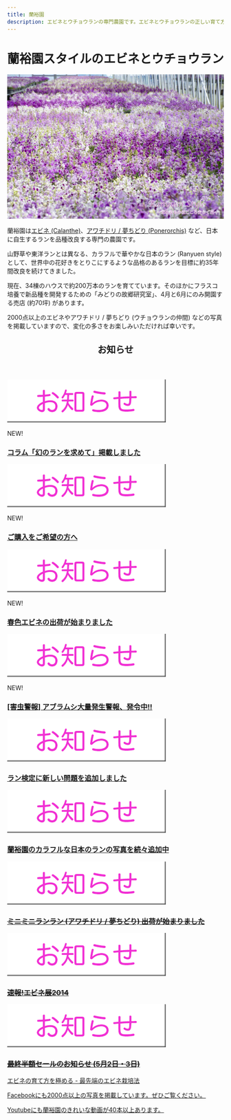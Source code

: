 ```yaml
---
title: 蘭裕園
description: エビネとウチョウランの専門農園です。エビネとウチョウランの正しい育て方や、綺麗な写真を掲載しています。
---
```

蘭裕園スタイルのエビネとウチョウラン
==
![アワチドリ / 夢ちどり - 蘭裕園](/assets/images/top_img3.jpg)

蘭裕園は[エビネ (Calanthe)](calanthe/)、[アワチドリ / 夢ちどり (Ponerorchis)](ponerorchis/) など、日本に自生するランを品種改良する専門の農園です。

山野草や東洋ランとは異なる、カラフルで華やかな日本のラン (Ranyuen style) として、世界中の花好きをとりこにするような品格のあるランを目標に約35年間改良を続けてきました。

現在、34棟のハウスで約200万本のランを育てています。そのほかにフラスコ培養で新品種を開発するための「みどりの故郷研究室」、4月と6月にのみ開園する売店 (約70坪) があります。

2000点以上のエビネやアワチドリ / 夢ちどり (ウチョウランの仲間) などの写真を掲載していますので、変化の多さをお楽しみいただければ幸いです。

<!-- TODO DBとの連携が完了したらimgのカテゴライズをどうするか考える -->
<div id="info">
  <section>
    <header>
      <h1>お知らせ</h1>
    </header>
    <article>
      <p><img src="/assets/images/icons/information.png"></p>
      <p class="new">NEW!</p>
      <h1><a href="/news/list?tag=Column">コラム「幻のランを求めて」掲載しました</a></h1>
      <!-- 掲載日2014/11/15 -->
    </article>
    <article>
      <p><img src="/assets/images/icons/information.png"></p>
      <p class="new">NEW!</p>
      <h1><a href="/about_us/how_to_buy">ご購入をご希望の方へ</a></h1>
      <!-- 掲載日2014/11/08 -->
    </article>
    <article>
      <p><img src="/assets/images/icons/information.png"></p>
      <p class="new">NEW!</p>
      <h1><a href="/news/shipping_spring_calanthe_2014">春色エビネの出荷が始まりました</a></h1>
      <!-- 掲載日2014/11/01 -->
    </article>
    <article>
      <p><img src="/assets/images/icons/information.png"></p>
      <p class="new">NEW!</p>
      <h1><a href="/calanthe/recent_failure_and_provision#aburamushi">[害虫警報] アブラムシ大量発生警報、発令中!!</a></h1>
      <!-- 掲載日2014/10/25 -->
    </article>
    <article>
      <p><img src="/assets/images/icons/information.png"></p>
      <p class="new"></p>
      <h1><a href="news/information_of_orchid_exam">ラン検定に新しい問題を追加しました</a></h1>
    </article>
    <article>
      <p><img src="/assets/images/icons/information.png"></p>
      <p class="new"></p>
      <h1><a href="news/information_of_new_photos">蘭裕園のカラフルな日本のランの写真を続々追加中</a></h1>
    </article>
    <article>
      <p><img src="/assets/images/icons/information.png"></p>
      <p class="new"></p>
      <h1><strike><a href="news/information_of_shipping_of_awachidori_and_yumechidori_2014">ミニミニランラン (アワチドリ / 夢ちどり) 出荷が始まりました</a></strike></h1>
    </article>
    <article>
      <p><img src="/assets/images/icons/information.png"></p>
      <p class="new"></p>
      <h1><strike><a href="news/report_of_calanthe_fair_2014">速報!エビネ展2014</a></strike></h1>
    </article>
    <article>
      <p><img src="/assets/images/icons/information.png"></p>
      <p class="new"></p>
      <h1><strike><a href="news/information_of_calanthe_fair_2014">最終半額セールのお知らせ (5月2日・3日)</a></strike></h1>
    </article>
  </section>
</div>

[エビネの育て方を極める - 最先端のエビネ栽培法](calanthe/growings_calanthe_in_the_new_way)

<a class="facebook" href="http://fb.me/ranyuenjapan"><span>Facebookにも2000点以上の写真を掲載しています。ぜひご覧ください。</span></a>

<a class="youtube" href="https://www.youtube.com/playlist?list=PLt3tRMFWeZB-ce852wXcEHamgRZe_PiWD"><span>Youtubeにも蘭裕園のきれいな動画が40本以上あります。</span></a>
